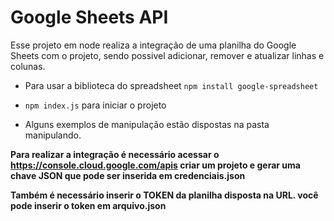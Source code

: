 # Google Sheets API


Esse projeto em node realiza a integração de uma planilha do Google Sheets com o projeto, sendo possivel adicionar, remover e atualizar linhas e colunas. 


* Para usar a biblioteca do spreadsheet ```npm install google-spreadsheet```

* ```npm index.js``` para iniciar o projeto

* Alguns exemplos de manipulação estão dispostas na pasta manipulando.

**Para realizar a integração é necessário acessar o https://console.cloud.google.com/apis criar um projeto e gerar uma chave JSON que pode ser inserida em credenciais.json**

**Também é necessário inserir o TOKEN da planilha disposta na URL. você pode inserir o token em arquivo.json**